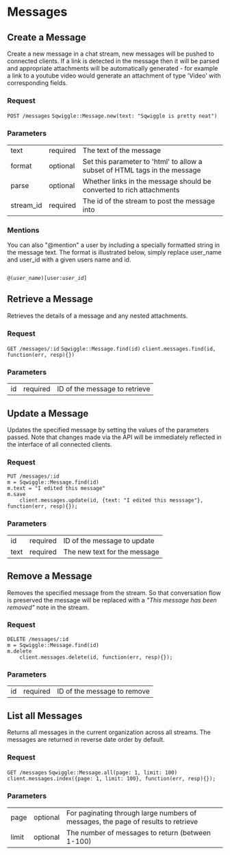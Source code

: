 # Messages

## <a name="createamessage"></a>Create a Message

Create a new message in a chat stream, new messages will be pushed to connected clients. If a link is detected in the message then it will be parsed and appropriate attachments will be automatically generated - for example a link to a youtube video would generate an attachment of type 'Video' with corresponding fields.

### Request
<div class="request">
    <code class="http" title="HTTP">POST /messages</code>
    <code class="ruby" title="Ruby">Sqwiggle::Message.new(text: "Sqwiggle is pretty neat")</code>
</div>

### Parameters
<table>
    <tr>
        <td>text</td>
        <td>required</td>
        <td>The text of the message</td>
    </tr>
    <tr>
        <td>format</td>
        <td>optional</td>
        <td>Set this parameter to 'html' to allow a subset of HTML tags in the message</td>
    </tr>
    <tr>
        <td>parse</td>
        <td>optional</td>
        <td>Whether links in the message should be converted to rich attachments</td>
    </tr>
    <tr>
        <td>stream_id</td>
        <td>required</td>
        <td>The id of the stream to post the message into</td>
    </tr>
</table>

### Mentions

You can also "@mention" a user by including a specially formatted string in the message text. The format is illustrated below, simply replace user_name and user_id with a given users name and id.

<code>
@(<em>user_name</em>)[user:<em>user_id</em>]
</code>



## <a name="retrieveamessage"></a>Retrieve a Message

Retrieves the details of a message and any nested attachments.

### Request
<div class="request">
    <code class="http" title="HTTP">GET /messages/:id</code>
    <code class="ruby" title="Ruby">Sqwiggle::Message.find(id)</code>
    <code class="js" title="Node.js">client.messages.find(id, function(err, resp){})</code>
</div>

### Parameters
<table>
    <tr>
        <td>id</td>
        <td>required</td>
        <td>ID of the message to retrieve</td>
    </tr>
</table>


## <a name="updateamessage"></a>Update a Message

Updates the specified message by setting the values of the parameters passed. Note that changes made via the API will be immediately reflected in the interface of all connected clients.

### Request
<div class="request">
    <code class="http" title="HTTP">PUT /messages/:id</code>
    <code class="ruby" title="Ruby">
m = Sqwiggle::Message.find(id)
m.text = "I edited this message"
m.save
    </code>
    <code class="js" title="Node.js">client.messages.update(id, {text: "I edited this messsage"}, function(err, resp){});</code>
</div>

### Parameters
<table>
    <tr>
        <td>id</td>
        <td>required</td>
        <td>ID of the message to update</td>
    </tr>
    <tr>
        <td>text</td>
        <td>required</td>
        <td>The new text for the message</td>
    </tr>
</table>


## <a name="removeamessage"></a>Remove a Message

Removes the specified message from the stream. So that conversation flow is preserved the message will be replaced with a _"This message has been removed"_ note in the stream.

### Request
<div class="request">
    <code class="http" title="HTTP">DELETE /messages/:id</code>
    <code class="ruby" title="Ruby">
m = Sqwiggle::Message.find(id)
m.delete
    </code>
    <code class="js" title="Node.js">client.messages.delete(id, function(err, resp){});</code>
</div>

### Parameters
<table>
    <tr>
        <td>id</td>
        <td>required</td>
        <td>ID of the message to remove</td>
    </tr>
</table>


## <a name="listallmessages"></a>List all Messages

Returns all messages in the current organization across all streams. The messages are returned in reverse date order 
by default.

### Request
<div class="request">
    <code class="http" title="HTTP">GET /messages</code>
    <code class="ruby" title="Ruby">Sqwiggle::Message.all(page: 1, limit: 100)</code>
    <code class="js" title="Node.js">client.messages.index({page: 1, limit: 100}, function(err, resp){});</code>
</div>


### Parameters
<table>
    <tr>
        <td>page</td>
        <td>optional</td>
        <td>For paginating through large numbers of messages, the page of results to retrieve</td>
    </tr>
    <tr>
        <td>limit</td>
        <td>optional</td>
        <td>The number of messages to return (between 1-100)</td>
    </tr>
</table>

